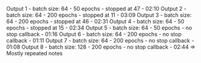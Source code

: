 Output 1 - batch size: 64 - 50 epochs - stopped at 47 - 02:10
Output 2 - batch size: 64 - 200 epochs - stopped at 11 - 03:09
Output 3 - batch size: 64 - 200 epochs - stopped at 46 - 02:31
Output 4 - batch size: 64 - 50 epochs - stopped at 15 - 02:34
Output 5 - batch size: 64 - 50 epochs - no stop callback - 01:16
Output 6 - batch size: 64 - 200 epochs - no stop callback - 01:11
Output 7 - batch size: 64 - 200 epochs - no stop callback - 01:08
Output 8 - batch size: 128 - 200 epochs - no stop callback - 02:44 => Mostly repeated notes
